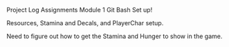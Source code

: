 Project Log Assignments
Module 1 Git Bash Set up!

Resources, Stamina and Decals, and PlayerChar setup.

Need to figure out how to get the Stamina and Hunger to show in the game.
